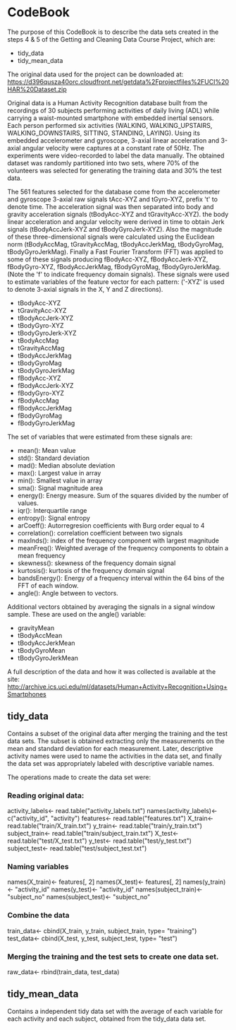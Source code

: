 # CodeBook
The purpose of this CodeBook is to describe the data sets created in the steps 4 & 5 of the Getting and Cleaning Data Course Project, which are:
  * tidy_data
  * tidy_mean_data

The original data used for the project can be downloaded at: https://d396qusza40orc.cloudfront.net/getdata%2Fprojectfiles%2FUCI%20HAR%20Dataset.zip

Original data is a Human Activity Recognition database built from the recordings of 30 subjects performing activities of daily living (ADL) while carrying a waist-mounted smartphone with embedded inertial sensors. Each person performed six activities (WALKING, WALKING_UPSTAIRS, WALKING_DOWNSTAIRS, SITTING, STANDING, LAYING). Using its embedded accelerometer and gyroscope, 3-axial linear acceleration and 3-axial angular velocity were captures at a constant rate of 50Hz. The experiments were video-recorded to label the data manually. The obtained dataset was randomly partitioned into two sets, where 70% of the volunteers was selected for generating the training data and 30% the test data. 

The 561 features selected for the database come from the accelerometer and gyroscope 3-axial raw signals tAcc-XYZ and tGyro-XYZ, prefix 't' to denote time. The acceleration signal was then separated into body and gravity acceleration signals (tBodyAcc-XYZ and tGravityAcc-XYZ). the body linear acceleration and angular velocity were derived in time to obtain Jerk signals (tBodyAccJerk-XYZ and tBodyGyroJerk-XYZ). Also the magnitude of these three-dimensional signals were calculated using the Euclidean norm (tBodyAccMag, tGravityAccMag, tBodyAccJerkMag, tBodyGyroMag, tBodyGyroJerkMag). Finally a Fast Fourier Transform (FFT) was applied to some of these signals producing fBodyAcc-XYZ, fBodyAccJerk-XYZ, fBodyGyro-XYZ, fBodyAccJerkMag, fBodyGyroMag, fBodyGyroJerkMag. (Note the 'f' to indicate frequency domain signals). These signals were used to estimate variables of the feature vector for each pattern: ('-XYZ' is used to denote 3-axial signals in the X, Y and Z directions).

  * tBodyAcc-XYZ
  * tGravityAcc-XYZ
  * tBodyAccJerk-XYZ
  * tBodyGyro-XYZ
  * tBodyGyroJerk-XYZ
  * tBodyAccMag
  * tGravityAccMag
  * tBodyAccJerkMag
  * tBodyGyroMag
  * tBodyGyroJerkMag
  * fBodyAcc-XYZ
  * fBodyAccJerk-XYZ
  * fBodyGyro-XYZ
  * fBodyAccMag
  * fBodyAccJerkMag
  * fBodyGyroMag
  * fBodyGyroJerkMag

The set of variables that were estimated from these signals are: 

  * mean(): Mean value
  * std(): Standard deviation
  * mad(): Median absolute deviation 
  * max(): Largest value in array
  * min(): Smallest value in array
  * sma(): Signal magnitude area
  * energy(): Energy measure. Sum of the squares divided by the number of values. 
  * iqr(): Interquartile range 
  * entropy(): Signal entropy
  * arCoeff(): Autorregresion coefficients with Burg order equal to 4
  * correlation(): correlation coefficient between two signals
  * maxInds(): index of the frequency component with largest magnitude
  * meanFreq(): Weighted average of the frequency components to obtain a mean frequency
  * skewness(): skewness of the frequency domain signal 
  * kurtosis(): kurtosis of the frequency domain signal 
  * bandsEnergy(): Energy of a frequency interval within the 64 bins of the FFT of each window.
  * angle(): Angle between to vectors.

Additional vectors obtained by averaging the signals in a signal window sample. These are used on the angle() variable:

  * gravityMean
  * tBodyAccMean
  * tBodyAccJerkMean
  * tBodyGyroMean
  * tBodyGyroJerkMean

A full description of the data and how it was collected is available at the site: http://archive.ics.uci.edu/ml/datasets/Human+Activity+Recognition+Using+Smartphones



## tidy_data
Contains a subset of the original data after merging the training and the test data sets. The subset is obtained extracting only the measurements on the mean and standard deviation for each measurement. Later, descriptive activity names were used to name the activities in the data set, and finally the data set was appropriately labeled with descriptive variable names.

The operations made to create the data set were:

### Reading original data:
activity_labels<- read.table("activity_labels.txt")
names(activity_labels)<- c("activity_id", "activity")
features<- read.table("features.txt")
X_train<- read.table("train/X_train.txt")
y_train<- read.table("train/y_train.txt")
subject_train<- read.table("train/subject_train.txt")
X_test<- read.table("test/X_test.txt")
y_test<- read.table("test/y_test.txt")
subject_test<- read.table("test/subject_test.txt")

### Naming variables
names(X_train)<- features[, 2]
names(X_test)<- features[, 2]
names(y_train)<- "activity_id"
names(y_test)<- "activity_id"
names(subject_train)<- "subject_no"
names(subject_test)<- "subject_no"

### Combine the data
train_data<- cbind(X_train, y_train, subject_train, type= "training")
test_data<- cbind(X_test, y_test, subject_test, type= "test")
### Merging the training and the test sets to create one data set.
raw_data<- rbind(train_data, test_data)



## tidy_mean_data
Contains a independent tidy data set with the average of each variable for each activity and each subject, obtained from the tidy_data data set.
